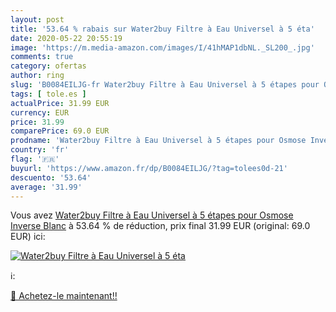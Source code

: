 ```yaml
---
layout: post
title: '53.64 % rabais sur Water2buy Filtre à Eau Universel à 5 éta'
date: 2020-05-22 20:55:19
image: 'https://m.media-amazon.com/images/I/41hMAP1dbNL._SL200_.jpg'
comments: true
category: ofertas
author: ring
slug: 'B0084EILJG-fr Water2buy Filtre à Eau Universel à 5 étapes pour Osmose...'
tags: [ tole.es ]
actualPrice: 31.99 EUR
currency: EUR
price: 31.99
comparePrice: 69.0 EUR
prodname: 'Water2buy Filtre à Eau Universel à 5 étapes pour Osmose Inverse Blanc'
country: 'fr'
flag: '🇫🇷'
buyurl: 'https://www.amazon.fr/dp/B0084EILJG/?tag=tolees0d-21'
descuento: '53.64'
average: '31.99'
---
```


Vous avez [Water2buy Filtre à Eau Universel à 5 étapes pour Osmose Inverse Blanc](https://www.amazon.fr/dp/B0084EILJG/?tag=tolees0d-21)  à  53.64 % de réduction, prix final  31.99 EUR (original: 69.0 EUR) ici:

[![Water2buy Filtre à Eau Universel à 5 éta](https://m.media-amazon.com/images/I/41hMAP1dbNL._SL200_.jpg)](https://www.amazon.fr/dp/B0084EILJG/?tag=tolees0d-21)

ℹ️:


[🛒 Achetez-le maintenant!!](https://www.amazon.fr/dp/B0084EILJG/?tag=tolees0d-21)
